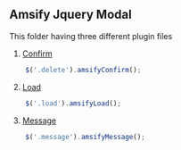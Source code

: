 Amsify Jquery Modal
-------------------

This folder having three different plugin files

1. [Confirm](#confirm)
```js
	$('.delete').amsifyConfirm();
```
2. [Load](#load)
```js
	$('.load').amsifyLoad();
```
3. [Message](#message)
```js
	$('.message').amsifyMessage();
```
